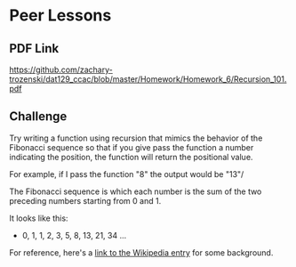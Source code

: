 # Peer Lessons

## PDF Link
https://github.com/zachary-trozenski/dat129_ccac/blob/master/Homework/Homework_6/Recursion_101.pdf

## Challenge
Try writing a function using recursion that mimics the behavior of the Fibonacci sequence so that if you give pass the function a number indicating the position, the function will return the positional value.

For example, if I pass the function "8" the output would be "13"/ 

The Fibonacci sequence is which each number is the sum of the two preceding numbers starting from 0 and 1.

It looks like this:
* 0, 1, 1, 2, 3, 5, 8, 13, 21, 34 ...

For reference, here's a [link to the Wikipedia entry](https://en.wikipedia.org/wiki/Fibonacci_number) for some background.
